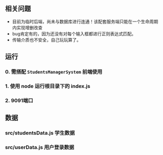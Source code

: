 ## 相关问题

* 目前为临时后端，尚未与数据库进行连通！该配套服务端只能在一个生命周期内实现增删改查
* bug肯定有的，因为还没有对每个输入框都进行正则表达式匹配。
* 传输介质也不安全，自己玩玩算了。

## 运行

### 0. 需搭配 `StudentsManagerSystem` 前端使用

### 1. 使用 node 运行根目录下的 index.js

### 2. 9091端口

## 数据

### src/studentsData.js 学生数据

### src/userData.js 用户登录数据
